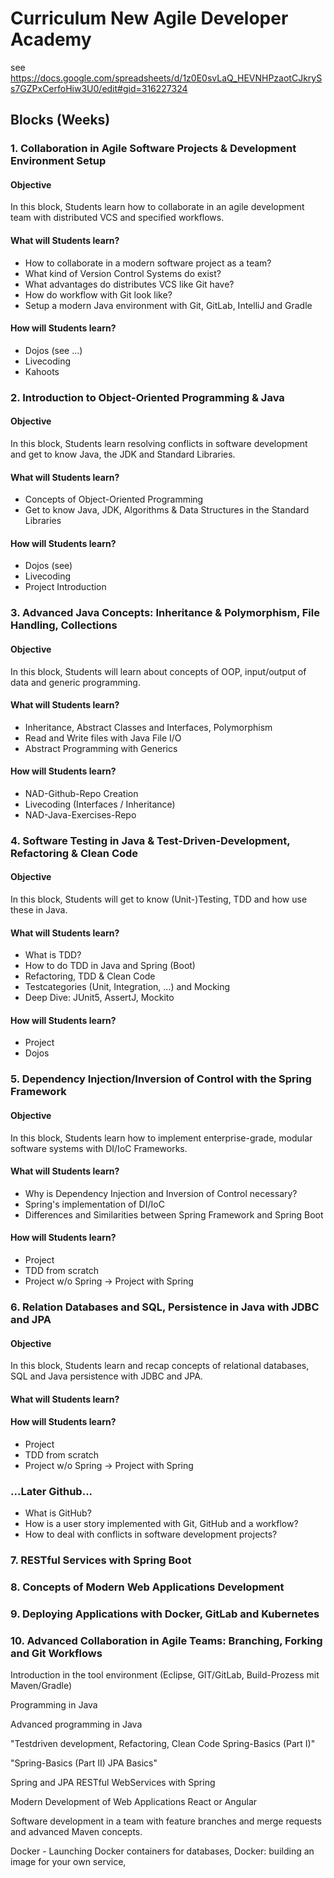 # Curriculum New Agile Developer Academy

see https://docs.google.com/spreadsheets/d/1z0E0svLaQ_HEVNHPzaotCJkrySs7GZPxCerfoHiw3U0/edit#gid=316227324

## Blocks (Weeks)

### 1. Collaboration in Agile Software Projects & Development Environment Setup

#### Objective

In this block, Students learn how to collaborate in an agile development team with distributed VCS and specified workflows.

#### What will Students learn?

* How to collaborate in a modern software project as a team?
* What kind of Version Control Systems do exist?
* What advantages do distributes VCS like Git have?
* How do workflow with Git look like?
* Setup a modern Java environment with Git, GitLab, IntelliJ and Gradle

#### How will Students learn?

* Dojos (see ...)
* Livecoding
* Kahoots

### 2. Introduction to Object-Oriented Programming & Java

#### Objective

In this block, Students learn resolving conflicts in software development and get to know Java, the JDK and Standard Libraries.

#### What will Students learn?
 
* Concepts of Object-Oriented Programming
* Get to know Java, JDK, Algorithms & Data Structures in the Standard Libraries

#### How will Students learn?

* Dojos (see)
* Livecoding
* Project Introduction

### 3. Advanced Java Concepts: Inheritance & Polymorphism, File Handling, Collections

#### Objective

In this block, Students will learn about concepts of OOP, input/output of data and generic programming.

#### What will Students learn?

* Inheritance, Abstract Classes and Interfaces, Polymorphism
* Read and Write files with Java File I/O
* Abstract Programming with Generics

#### How will Students learn?

* NAD-Github-Repo Creation
* Livecoding (Interfaces / Inheritance)
* NAD-Java-Exercises-Repo

### 4. Software Testing in Java & Test-Driven-Development, Refactoring & Clean Code

#### Objective

In this block, Students will get to know (Unit-)Testing, TDD and how use these in Java.

#### What will Students learn?

* What is TDD?
* How to do TDD in Java and Spring (Boot)
* Refactoring, TDD & Clean Code
* Testcategories (Unit, Integration, ...) and Mocking
* Deep Dive: JUnit5, AssertJ, Mockito 

#### How will Students learn?

* Project
* Dojos

### 5. Dependency Injection/Inversion of Control with the Spring Framework

#### Objective

In this block, Students learn how to implement enterprise-grade, modular software systems with DI/IoC Frameworks.

#### What will Students learn?

* Why is Dependency Injection and Inversion of Control necessary?
* Spring's implementation of DI/IoC
* Differences and Similarities between Spring Framework and Spring Boot

#### How will Students learn?

* Project
* TDD from scratch
* Project w/o Spring -> Project with Spring

### 6. Relation Databases and SQL, Persistence in Java with JDBC and JPA

#### Objective

In this block, Students learn and recap concepts of relational databases, SQL and Java persistence with JDBC and JPA.

#### What will Students learn?


#### How will Students learn?

* Project
* TDD from scratch
* Project w/o Spring -> Project with Spring

### ...Later Github...

* What is GitHub?
* How is a user story implemented with Git, GitHub and a workflow?
* How to deal with conflicts in software development projects?

### 7. RESTful Services with Spring Boot

### 8. Concepts of Modern Web Applications Development

### 9. Deploying Applications with Docker, GitLab and Kubernetes

### 10. Advanced Collaboration in Agile Teams: Branching, Forking and Git Workflows

Introduction in the tool environment (Eclipse, GIT/GitLab, Build-Prozess mit Maven/Gradle)   

Programming in Java

Advanced programming in Java

"Testdriven development, Refactoring, Clean Code
Spring-Basics (Part I)"

"Spring-Basics (Part II)
JPA Basics"

Spring and JPA
RESTful WebServices with Spring

Modern Development of Web Applications
React or Angular

Software development in a team with feature branches and merge requests and advanced Maven concepts.

Docker - Launching Docker containers for databases, Docker: building an image for your own service,